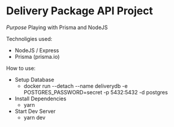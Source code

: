 # Delivery Package API Project

*Purpose* Playing with Prisma and NodeJS

Technoligies used:

- NodeJS / Express
- Prisma (prisma.io)

How to use:

- Setup Database
  - docker run --detach --name deliverydb -e POSTGRES_PASSWORD=secret -p 5432:5432 -d postgres
- Install Dependencies
  - yarn 
- Start Dev Server
  - yarn dev
